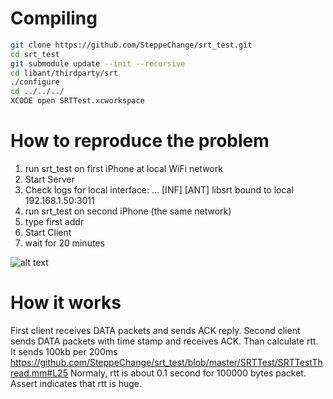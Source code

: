 # Compiling

```bash
git clone https://github.com/SteppeChange/srt_test.git
cd srt_test
git submodule update --init --recursive
cd libant/thirdparty/srt
./configure
cd ../../../
XCODE open SRTTest.xcworkspace
```

# How to reproduce the problem

1. run srt_test on first iPhone at local WiFi network
1. Start Server
1. Check logs for local interface: ... [INF] [ANT] libsrt bound to local 192.168.1.50:3011
1. run srt_test on second iPhone (the same network)
1. type first addr
1. Start Client
1. wait for 20 minutes

![alt text](https://i.gyazo.com/67cf8f6027646429831819d277efe657.jpg "assert(rtt < 2.0)") 

# How it works

First client receives DATA packets and sends ACK reply.
Second client sends DATA packets with time stamp and receives ACK. Than calculate rtt. 
It sends 100kb per 200ms https://github.com/SteppeChange/srt_test/blob/master/SRTTest/SRTTestThread.mm#L25
Normaly, rtt is about 0.1 second for 100000 bytes packet. Assert indicates that rtt is huge.

